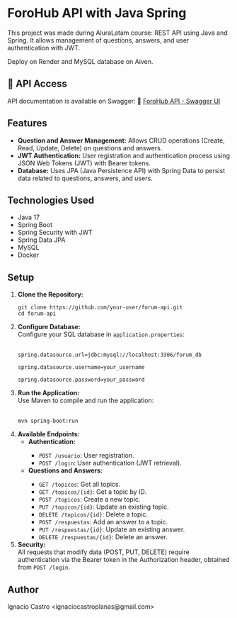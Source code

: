 <h1>ForoHub API with Java Spring</h1>

<p>This project was made during AluraLatam course: REST API using Java and Spring. It allows management of questions, answers, and user authentication with JWT.</p>
<p>Deploy on Render and MySQL database on Aiven.</p>

<h2>📌 API Access</h2>

API documentation is available on Swagger: 
🔗 [ForoHub API - Swagger UI](https://forohub-7dcv.onrender.com/swagger-ui/index.html#/)

<h2>Features</h2>
    <ul>
        <li><strong>Question and Answer Management:</strong> Allows CRUD operations (Create, Read, Update, Delete) on questions and answers.</li>
        <li><strong>JWT Authentication:</strong> User registration and authentication process using JSON Web Tokens (JWT) with Bearer tokens.</li>
        <li><strong>Database:</strong> Uses JPA (Java Persistence API) with Spring Data to persist data related to questions, answers, and users.</li>
    </ul>

  <h2>Technologies Used</h2>
    <ul>
        <li>Java 17</li>
        <li>Spring Boot</li>
        <li>Spring Security with JWT</li>
        <li>Spring Data JPA</li>
        <li>MySQL</li>
        <li>Docker</li>
    </ul>

  <h2>Setup</h2>
    <ol>
        <li><strong>Clone the Repository:</strong>
            <pre><code>git clone https://github.com/your-user/forum-api.git<br>cd forum-api</code></pre>
        </li>
        <li><strong>Configure Database:</strong><br>
            Configure your SQL database in <code>application.properties</code>:<br><br>
            <pre><code>spring.datasource.url=jdbc:mysql://localhost:3306/forum_db
            <br>spring.datasource.username=your_username
            <br>spring.datasource.password=your_password</code></pre>
        </li>
        <li><strong>Run the Application:</strong><br>
            Use Maven to compile and run the application:<br><br>
            <pre><code>mvn spring-boot:run</code></pre>
        </li>
        <li><strong>Available Endpoints:</strong><br>
            <ul>
                <li><strong>Authentication:</strong></li>
                <ul>
                    <li><code>POST /usuario</code>: User registration.</li>
                    <li><code>POST /login</code>: User authentication (JWT retrieval).</li>
                </ul>
                <li><strong>Questions and Answers:</strong></li>
                <ul>
                    <li><code>GET /topicos</code>: Get all topics.</li>
                    <li><code>GET /topicos/{id}</code>: Get a topic by ID.</li>
                    <li><code>POST /topicos</code>: Create a new topic.</li>
                    <li><code>PUT /topicos/{id}</code>: Update an existing topic.</li>
                    <li><code>DELETE /topicos/{id}</code>: Delete a topic.</li>
                    <li><code>POST /respuestas</code>: Add an answer to a topic.</li>
                    <li><code>PUT /respuestas/{id}</code>: Update an existing answer.</li>
                    <li><code>DELETE /respuestas/{id}</code>: Delete an answer.</li>
                </ul>
            </ul>
        </li>
        <li><strong>Security:</strong><br>
            All requests that modify data (POST, PUT, DELETE) require authentication via the Bearer token in the Authorization header, obtained from <code>POST /login</code>.
        </li>
    </ol>

   <h2>Author</h2>
    <p>Ignacio Castro &lt;ignaciocastroplanas@gmail.com&gt;</p>
